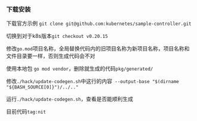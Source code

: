 ### 下载安装

下载官方示例 `git clone git@github.com:kubernetes/sample-controller.git`

切换到对于k8s版本`git checkout v0.20.15`

修改`go.mod`项目名称，全局替换代码内的旧项目名称为新项目名称，项目名称和文件目录要一样，否则生成代码会不对

使用本地包 `go mod vendor`，删除就生成的代码`pkg/generated/`

修改`./hack/update-codegen.sh`中这行的内容` --output-base "$(dirname "${BASH_SOURCE[0]}")/../.."`

运行`./hack/update-codegen.sh`，查看是否能顺利生成

目前代码`tag:nit`




